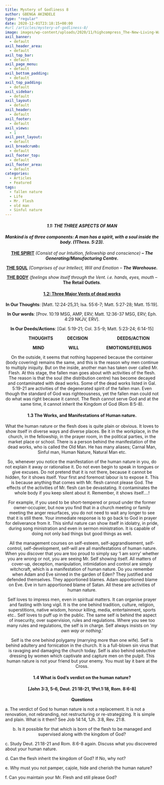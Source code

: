 ```yaml
---
title: Mystery of Godliness 8
author: GBENGA AKINDELE
type: "regular"
date: 2020-12-01T23:18:15+00:00
#url /articles/mystery-of-godliness-8/
image: images/wp-content/uploads/2020/11/highcompress_The-New-Living-Way-Community-Website-Blog-Image-Template-500-x-500-39-1.jpg
axil_banner:
  - default
axil_header_area:
  - default
axil_top_bar:
  - default
axil_page_menu:
  - default
axil_bottom_padding:
  - default
axil_top_padding:
  - default
axil_sidebar:
  - default
axil_layout:
  - default
axil_header:
  - default
axil_footer:
  - default
axil_views:
  - 1
axil_post_layout:
  - default
axil_breadcrumb:
  - default
axil_footer_top:
  - default
axil_footer_area:
  - default
categories:
  - Articles
  - Featured
tags:
  - fallen nature
  - Life
  - Mr. Flesh
  - old man
  - Sinful nature
---
```

<div style="text-align: center;">
  <h4>
    <strong><em>1.1: THE THREE ASPECTS OF MAN </em></strong>
  </h4>
  
  <h4>
    <em>Mankind is of three components: A man has a <strong>spirit</strong>, with a <strong>soul</strong> inside the <strong>body</strong>. (1Thess. 5:23).</em>
  </h4>
  
  <p>
    <strong><u>THE SPIRIT</u></strong><em> (Consist of our Intuition, fellowship and conscience) <strong>&#8211; The Generating/Manufacturing Centre.</strong></em>
  </p>
  
  <p>
    <strong><u>THE SOUL</u></strong><em> (Comprises of our Intellect, Will and Emotion &#8211; </em><strong><em>T</em></strong><strong><em>he Warehouse.</em></strong>
  </p>
  
  <p>
    <strong><u>THE BODY</u></strong><em> (feelings show itself through the Vent. i.e. hands, eyes, mouth</em> &#8211; <strong>The Retail Outlets</strong>.
  </p>
  
  <h4>
    <u>1.2: Three Major Vents of dead works</u>
  </h4>
  
  <p>
    <strong>In Our Thoughts</strong>: [Matt. 12:24-25,31; Isa. 55:6-7; Matt. 5:27-28; Matt. 15:19].
  </p>
  
  <p>
    <strong>In Our words</strong>: [Prov. 10:19 MSG, AMP, ERV; Matt. 12:36-37 MSG, ERV; Eph. 4:29 NKJV, ERV].
  </p>
  
  <p>
    <strong>In Our Deeds/Actions</strong>: [Gal. 5:19-21; Col. 3:5-9; Matt. 5:23-24; 6:14-15]
  </p>
  
  <p>
    <strong>              THOUGHTS              DECISION                             DEEDS/ACTION</strong>
  </p>
  
  <p>
    <strong>                    MIND                        WILL                           EMOTIONS/FEELINGS</strong>
  </p>
  
  <p>
    On the outside, it seems that nothing happened because the container (body covering) remains the same, and this is the reason why men continue to multiply iniquity. But on the inside, another man has taken over called Mr. Flesh. At this stage, the fallen man goes about with activities of the flesh. The reason is that the soul (the distribution centre) has become decayed and contaminated with dead works. Some of the dead works listed in Gal. 5:19-21 are activities of the degenerated spirit of the fallen man. Even though the standard of God was righteousness, yet the fallen man could not do what was right because it cannot. The flesh cannot serve God and at the same time, it cannot inherit the Kingdom of God (Rom 8:5-8).
  </p>
  
  <h4>
    1.3 The Works, and Manifestations of Human nature.
  </h4>
  
  <p>
    What the human nature or the flesh does is quite plain or obvious. It loves to show itself in diverse ways and diverse places. Be it in the workplace, in the church, in the fellowship, in the prayer room, in the political parties, in the market place or school. There is a person behind the manifestation of the dead works, who is called the Old Man. He has many aliases; Carnal Man, Sinful man, Human Nature, Natural Man etc.
  </p>
  
  <p>
    So, whenever you notice the manifestation of the human nature in you, do not explain it away or rationalise it. Do not even begin to speak in tongues or give excuses. Do not pretend that it is not there, because it cannot be hidden, for it shows itself. Your first and foremost labour is to expose it. This is because anything that comes with Mr. flesh cannot please God. The effects of the activities of Mr. flesh can be devastating. It contaminates the whole body if you keep silent about it. Remember, it shows itself….!
  </p>
  
  <p>
    For example, if you used to be short-tempered or proud under the former owner-occupier, but now you find that in a church meeting or family meeting the anger resurfaces, you do not need to wait any longer to see that it is still there. Your immediate response is to go back to God in prayer for deliverance from it. This sinful nature can show itself in idolatry, in pride, during song ministration and even in sermon ministration. It is capable of doing not only bad things but good things as well.
  </p>
  
  <p>
    All the management courses on self-esteem, self-aggrandisement, self-control, self-development, self-will are all manifestations of human nature. When you discover that you are too proud to simply say &#8216;I am sorry&#8217; whether you are wrong or not, you are seeing Mr. Self showing itself. All matters of cover-up, deception, manipulation, intimidation and control are simply witchcraft, which is a manifestation of human nature. Do you remember when Adam and Eve sinned in the garden of Eden? They justified and defended themselves. They apportioned blames. Adam apportioned blame on Eve. Eve in turn apportioned blame of Satan. All these are activities of human nature.
  </p>
  
  <p>
    Self loves to impress men, even in spiritual matters. It can organise prayer and fasting with long vigil. It is the one behind tradition, culture, religion, superstitions, native wisdom, honour killing, media, entertainment, sports etc.. Self loves to puff up in the public. The same self is behind the aspect of insecurity, over supervision, rules and regulations. Where you see too many rules and regulations, the self is in charge. Self always insists on &#8216;<em>my own way or nothing</em>.&#8217;
  </p>
  
  <p>
    Self is the one behind polygamy (marrying more than one wife). Self is behind adultery and fornication in the church. It is a full-blown sin virus that is ravaging and damaging the church today. Self is also behind seductive dressing by women which captivate and capture men on the pulpit. This human nature is not your friend but your enemy. You must lay it bare at the Cross.
  </p>
  
  <h4>
    1.4 What is God’s verdict on the human nature?
  </h4>
  
  <h4>
    [John 3:3, 5-6, Deut. 21:18-21, 1Pet.1:18, Rom. 8:6-8]
  </h4>
  
  <p>
    <strong>Questions</strong>
  </p>
  
  <p style="text-align: left;">
    a. The verdict of God to human nature is not a replacement. It is not a renovation, not rebranding, not restructuring or re-strategizing. It is simple and plain. What is it then? See Job 14:14, 1Jh. 3:8, Rev. 21:8.
  </p>
  
  <p>
    b. Is it possible for that which is born of the flesh to be managed and supervised along with the kingdom of God?
  </p>
  
  <p style="text-align: left;">
    c. Study Deut. 21:18-21 and Rom. 8:6-8 again. Discuss what you discovered about your human nature.
  </p>
  
  <p style="text-align: left;">
    d. Can the flesh inherit the kingdom of God? If No, why not?
  </p>
  
  <p style="text-align: left;">
    e. Why must you not pamper, cajole, hide and cherish the human nature?
  </p>
  
  <p style="text-align: left;">
    f. Can you maintain your Mr. Flesh and still please God?
  </p>
  
  <p>
    &nbsp;
  </p>
  
  <p>
    &nbsp;
  </p>
</div>